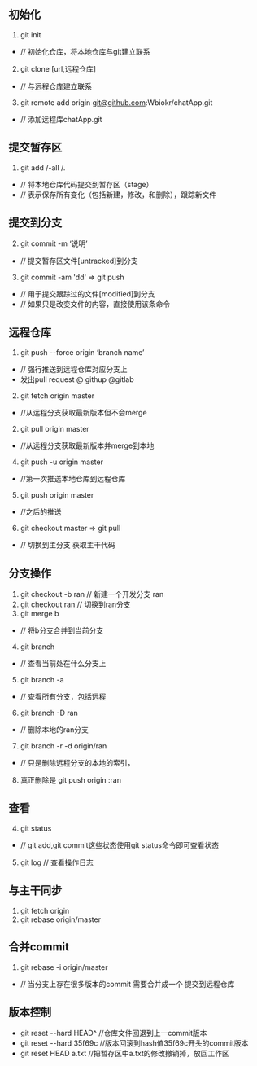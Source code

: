 ## 初始化
1. git init 
- // 初始化仓库，将本地仓库与git建立联系

2. git clone [url,远程仓库]
- // 与远程仓库建立联系

3. git remote add origin git@github.com:Wbiokr/chatApp.git
- // 添加远程库chatApp.git

## 提交暂存区
1. git add <change files>/-all /.
- // 将本地仓库代码提交到暂存区（stage）
- // 表示保存所有变化（包括新建，修改，和删除），跟踪新文件

## 提交到分支
2. git commit -m ‘说明’
- // 提交暂存区文件[untracked]到分支
3. git commit -am 'dd' => git push 
- // 用于提交跟踪过的文件[modified]到分支
- // 如果只是改变文件的内容，直接使用该条命令

## 远程仓库
1. git push --force origin ‘branch name’
- // 强行推送到远程仓库对应分支上
- 发出pull request 
    @ githup @gitlab

2. git fetch origin master
- //从远程分支获取最新版本但不会merge

2. git pull origin master
- //从远程分支获取最新版本并merge到本地

4. git push -u origin master 
- //第一次推送本地仓库到远程仓库

5. git push origin master
- //之后的推送

6. git checkout master  => git pull 
- // 切换到主分支 获取主干代码

## 分支操作
1. git checkout -b ran
// 新建一个开发分支 ran
2. git checkout ran
// 切换到ran分支
3. git merge b
- // 将b分支合并到当前分支
4. git branch
- // 查看当前处在什么分支上
5. git branch -a 
- // 查看所有分支，包括远程
6. git branch -D ran
- // 删除本地的ran分支
7. git branch -r -d origin/ran
- // 只是删除远程分支的本地的索引，
8. 真正删除是 git push origin :ran

## 查看
4. git status
- // git add,git commit这些状态使用git status命令即可查看状态
5. git log // 查看操作日志

## 与主干同步
1. git fetch origin
2. git rebase origin/master

## 合并commit 
1. git rebase -i origin/master
- // 当分支上存在很多版本的commit 需要合并成一个 提交到远程仓库

## 版本控制
- git reset --hard HEAD^ //仓库文件回退到上一commit版本
- git reset --hard 35f69c //版本回滚到hash值35f69c开头的commit版本
- git reset HEAD a.txt //把暂存区中a.txt的修改撤销掉，放回工作区

